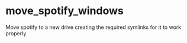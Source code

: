 # move_spotify_windows
Move spotify to a new drive creating the required symlinks for it to work properly
